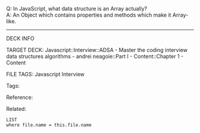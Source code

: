 Q: In JavaScript, what data structure is an Array actually?  
A: An Object which contains properties and methods which make it Array-like.
<!--ID: 1690027055144-->

---

DECK INFO

TARGET DECK: Javascript::Interview::ADSA - Master the coding interview data structures algorithms - andrei neagoie::Part I - Content::Chapter 1 - Content

FILE TAGS: Javascript Interview

Tags:

Reference:

Related:

```dataview
LIST
where file.name = this.file.name
```
